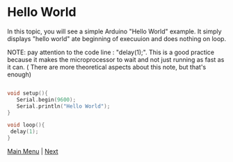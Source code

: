 # Hello World
In this topic, you will see a simple Arduino "Hello World" example.
It simply displays "hello world" ate beginning of execuuion and does nothing on loop.

NOTE: pay attention to the code line : "delay(1);". This is a good practice because it makes the microprocessor to wait and not just running as fast as it can. ( There are more theoretical aspects about this note, but that's enough)

```c++

void setup(){
   Serial.begin(9600);
   Serial.println("Hello World");
}

void loop(){
 delay(1);
}  
```
[Main Menu](../README.md) | [Next](./onOff.md)
